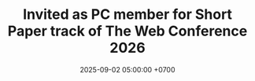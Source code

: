 ---
title:  Invited as PC member for Short Paper track of The Web Conference 2026
date: 2025-09-02 05:00:00 +0700
---